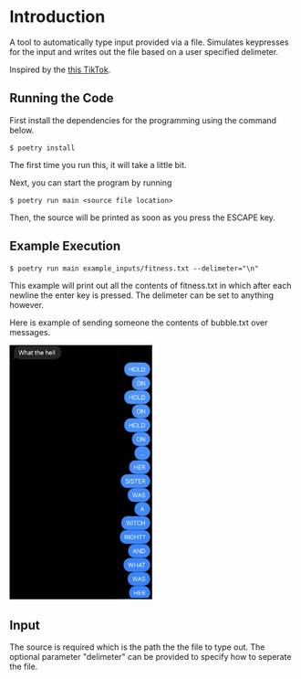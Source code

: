 # Introduction
A tool to automatically type input provided via a file. Simulates keypresses for the input and
writes out the file based on a user specified delimeter.

Inspired by the [this TikTok](https://vm.tiktok.com/t3X3SN/).

## Running the Code
First install the dependencies for the programming using the command below.
```
$ poetry install
```
The first time you run this, it will take a little bit.

Next, you can start the program by running
```
$ poetry run main <source file location> 
```

Then, the source will be printed as soon as you press the ESCAPE key.

## Example Execution

```
$ poetry run main example_inputs/fitness.txt --delimeter="\n"
```

This example will print out all the contents of fitness.txt in which after each newline the enter
key is pressed. The delimeter can be set to anything however.

Here is example of sending someone the contents of bubble.txt over messages.

<img src="use_example/example.PNG" width="250">

## Input
The source is required which is the path the the file to type out. The optional parameter
"delimeter" can be provided to specify how to seperate the file.
